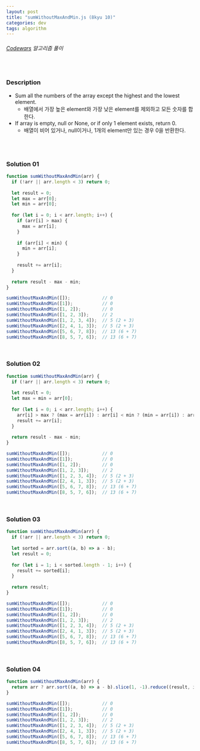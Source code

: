 ```yaml
---
layout: post
title: "sumWithoutMaxAndMin.js (8kyu 10)"
categories: dev
tags: algorithm
---
```


###### [Codewars](https://www.codewars.com) 알고리즘 풀이

<br>

### Description

- Sum all the numbers of the array except the highest and the lowest element.
  - 배열에서 가장 높은 element와 가장 낮은 element를 제외하고 모든 숫자를 합한다.
- If array is empty, null or None, or if only 1 element exists, return 0.
  - 배열이 비어 있거나, null이거나, 1개의 element만 있는 경우 0을 반환한다.

<br>

<br>

### Solution 01

```js
function sumWithoutMaxAndMin(arr) {
  if (!arr || arr.length < 3) return 0;
  
  let result = 0;
  let max = arr[0];
  let min = arr[0];
  
  for (let i = 0; i < arr.length; i++) {
    if (arr[i] > max) {
      max = arr[i];
    }
    
    if (arr[i] < min) {
      min = arr[i];
    }
    
    result += arr[i];
  }
  
  return result - max - min;
}

sumWithoutMaxAndMin([]);            // 0
sumWithoutMaxAndMin([1]);           // 0
sumWithoutMaxAndMin([1, 2]);        // 0
sumWithoutMaxAndMin([1, 2, 3]);     // 2
sumWithoutMaxAndMin([1, 2, 3, 4]);  // 5 (2 + 3)
sumWithoutMaxAndMin([2, 4, 1, 3]);  // 5 (2 + 3)
sumWithoutMaxAndMin([5, 6, 7, 8]);  // 13 (6 + 7)
sumWithoutMaxAndMin([8, 5, 7, 6]);  // 13 (6 + 7)
```

<br>

### Solution 02

```js
function sumWithoutMaxAndMin(arr) {
  if (!arr || arr.length < 3) return 0;
  
  let result = 0;
  let max = min = arr[0];
  
  for (let i = 0; i < arr.length; i++) {
    arr[i] > max ? (max = arr[i]) : arr[i] < min ? (min = arr[i]) : arr[i];
    result += arr[i];
  }
  
  return result - max - min;
}

sumWithoutMaxAndMin([]);            // 0
sumWithoutMaxAndMin([1]);           // 0
sumWithoutMaxAndMin([1, 2]);        // 0
sumWithoutMaxAndMin([1, 2, 3]);     // 2
sumWithoutMaxAndMin([1, 2, 3, 4]);  // 5 (2 + 3)
sumWithoutMaxAndMin([2, 4, 1, 3]);  // 5 (2 + 3)
sumWithoutMaxAndMin([5, 6, 7, 8]);  // 13 (6 + 7)
sumWithoutMaxAndMin([8, 5, 7, 6]);  // 13 (6 + 7)
```

<br>

### Solution 03

```js
function sumWithoutMaxAndMin(arr) {
  if (!arr || arr.length < 3) return 0;
  
  let sorted = arr.sort((a, b) => a - b);
  let result = 0;
  
  for (let i = 1; i < sorted.length - 1; i++) {
    result += sorted[i];
  }
  
  return result;
}

sumWithoutMaxAndMin([]);            // 0
sumWithoutMaxAndMin([1]);           // 0
sumWithoutMaxAndMin([1, 2]);        // 0
sumWithoutMaxAndMin([1, 2, 3]);     // 2
sumWithoutMaxAndMin([1, 2, 3, 4]);  // 5 (2 + 3)
sumWithoutMaxAndMin([2, 4, 1, 3]);  // 5 (2 + 3)
sumWithoutMaxAndMin([5, 6, 7, 8]);  // 13 (6 + 7)
sumWithoutMaxAndMin([8, 5, 7, 6]);  // 13 (6 + 7)
```

<br>

### Solution 04

```js
function sumWithoutMaxAndMin(arr) {
  return arr ? arr.sort((a, b) => a - b).slice(1, -1).reduce((result, i) => result + i, 0) : 0;
}

sumWithoutMaxAndMin([]);            // 0
sumWithoutMaxAndMin([1]);           // 0
sumWithoutMaxAndMin([1, 2]);        // 0
sumWithoutMaxAndMin([1, 2, 3]);     // 2
sumWithoutMaxAndMin([1, 2, 3, 4]);  // 5 (2 + 3)
sumWithoutMaxAndMin([2, 4, 1, 3]);  // 5 (2 + 3)
sumWithoutMaxAndMin([5, 6, 7, 8]);  // 13 (6 + 7)
sumWithoutMaxAndMin([8, 5, 7, 6]);  // 13 (6 + 7)
```

<br>

<br>